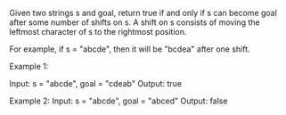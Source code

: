 
Given two strings s and goal, return true if and only if s can become goal after some number of shifts on s.
A shift on s consists of moving the leftmost character of s to the rightmost position.

For example, if s = "abcde", then it will be "bcdea" after one shift.

Example 1:

Input: s = "abcde", goal = "cdeab"
Output: true

Example 2:
Input: s = "abcde", goal = "abced"
Output: false
